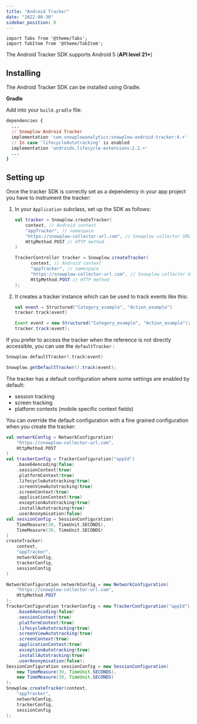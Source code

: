 ```yaml
---
title: "Android Tracker"
date: "2022-08-30"
sidebar_position: 0
---
```


```mdx-code-block
import Tabs from '@theme/Tabs';
import TabItem from '@theme/TabItem';
```

The Android Tracker SDK supports Android 5 (**API level 21+**)

## Installing

The Android Tracker SDK can be installed using Gradle.

**Gradle**

Add into your `build.gradle` file:

```ruby
dependencies {
  ...
  // Snowplow Android Tracker
  implementation 'com.snowplowanalytics:snowplow-android-tracker:4.+'
  // In case 'lifecycleAutotracking' is enabled
  implementation 'androidx.lifecycle-extensions:2.2.+'
  ...
}
```

## Setting up

Once the tracker SDK is correctly set as a dependency in your app project you have to instrument the tracker:

1. In your `Application` subclass, set up the SDK as follows:

    <Tabs groupId="platform" queryString>
      <TabItem value="android" label="Android (Kotlin)">

    ```kotlin
    val tracker = Snowplow.createTracker(
        context, // Android context
        "appTracker", // namespace
        "https://snowplow-collector-url.com", // Snowplow collector URL
        HttpMethod.POST // HTTP method
    )
    ```

      </TabItem>
      <TabItem value="android-java" label="Android (Java)">

    ```java
    TrackerController tracker = Snowplow.createTracker(
          context, // Android context
          "appTracker", // namespace
          "https://snowplow-collector-url.com", // Snowplow collector URL
          HttpMethod.POST // HTTP method
    );
    ```

      </TabItem>
    </Tabs>


2. It creates a tracker instance which can be used to track events like this:
  
    <Tabs groupId="platform" queryString>
      <TabItem value="android" label="Android (Kotlin)">
 
   ```kotlin
   val event = Structured("Category_example", "Action_example")
   tracker.track(event)
   ```
  
      </TabItem>
      <TabItem value="android-java" label="Android (Java)"> 

   ```java
   Event event = new Structured("Category_example", "Action_example");
   tracker.track(event);
   ```

      </TabItem>
    </Tabs>


If you prefer to access the tracker when the reference is not directly accessible, you can use the `defaultTracker` :

<Tabs groupId="platform" queryString>
  <TabItem value="android" label="Android (Kotlin)">

```kotlin
Snowplow.defaultTracker?.track(event)
```
  
</TabItem>
<TabItem value="android-java" label="Android (Java)">

```java
Snowplow.getDefaultTracker().track(event);
```

  </TabItem>
</Tabs>

The tracker has a default configuration where some settings are enabled by default:

- session tracking
- screen tracking
- platform contexts (mobile specific context fields)

You can override the default configuration with a fine grained configuration when you create the tracker:

<Tabs groupId="platform" queryString>
  <TabItem value="android" label="Android (Kotlin)">

```kotlin
val networkConfig = NetworkConfiguration(
    "https://snowplow-collector-url.com",
    HttpMethod.POST
)
val trackerConfig = TrackerConfiguration("appId")
    .base64encoding(false)
    .sessionContext(true)
    .platformContext(true)
    .lifecycleAutotracking(true)
    .screenViewAutotracking(true)
    .screenContext(true)
    .applicationContext(true)
    .exceptionAutotracking(true)
    .installAutotracking(true)
    .userAnonymisation(false)
val sessionConfig = SessionConfiguration(
    TimeMeasure(30, TimeUnit.SECONDS),
    TimeMeasure(30, TimeUnit.SECONDS)
)
createTracker(
    context,
    "appTracker",
    networkConfig,
    trackerConfig,
    sessionConfig
)
```

</TabItem>
<TabItem value="android-java" label="Android (Java)">

```java
NetworkConfiguration networkConfig = new NetworkConfiguration(
    "https://snowplow-collector-url.com",
    HttpMethod.POST
);
TrackerConfiguration trackerConfig = new TrackerConfiguration("appId")
    .base64encoding(false)
    .sessionContext(true)
    .platformContext(true)
    .lifecycleAutotracking(true)
    .screenViewAutotracking(true)
    .screenContext(true)
    .applicationContext(true)
    .exceptionAutotracking(true)
    .installAutotracking(true)
    .userAnonymisation(false);
SessionConfiguration sessionConfig = new SessionConfiguration(
    new TimeMeasure(30, TimeUnit.SECONDS),
    new TimeMeasure(30, TimeUnit.SECONDS)
);
Snowplow.createTracker(context,
    "appTracker",
    networkConfig,
    trackerConfig,
    sessionConfig
);
```

  </TabItem>
</Tabs>
